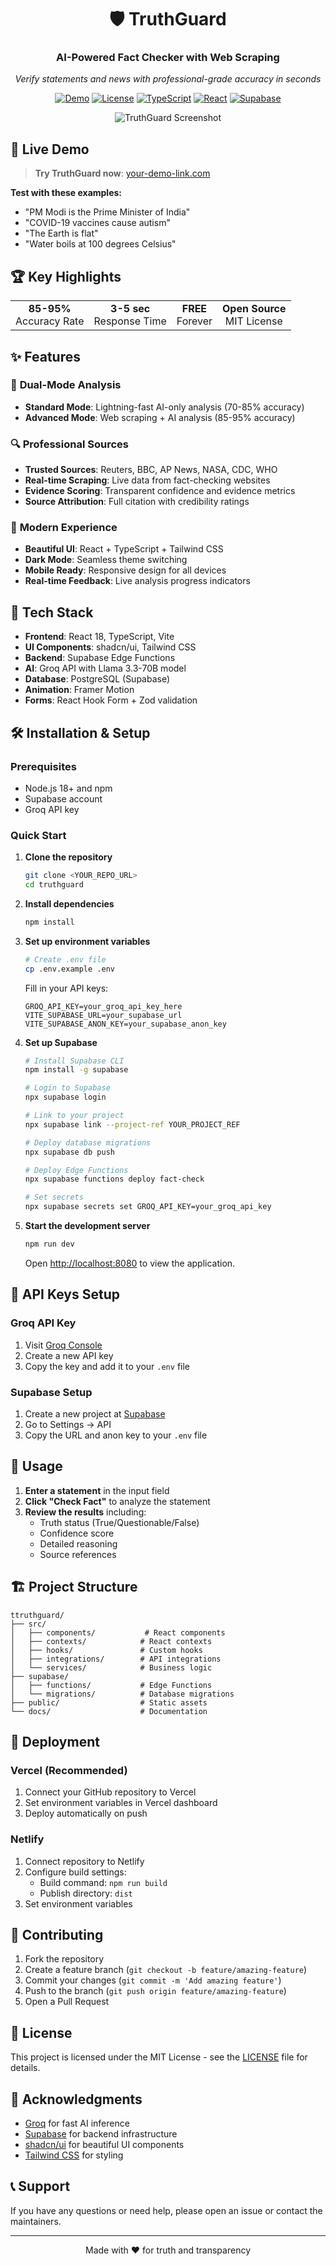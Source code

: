 <div align="center">

# 🛡️ TruthGuard

### AI-Powered Fact Checker with Web Scraping

*Verify statements and news with professional-grade accuracy in seconds*

[![Demo](https://img.shields.io/badge/🚀_Live_Demo-Available-brightgreen)](https://your-demo-link.com)
[![License](https://img.shields.io/badge/license-MIT-blue.svg)](LICENSE)
[![TypeScript](https://img.shields.io/badge/TypeScript-100%25-blue)](https://www.typescriptlang.org/)
[![React](https://img.shields.io/badge/React-18+-61DAFB)](https://reactjs.org/)
[![Supabase](https://img.shields.io/badge/Supabase-Powered-green)](https://supabase.com/)

![TruthGuard Screenshot](https://via.placeholder.com/800x400/1e293b/ffffff?text=TruthGuard+Screenshot+Here)

</div>

## 🚀 **Live Demo**

> **Try TruthGuard now**: [your-demo-link.com](https://your-demo-link.com)

**Test with these examples:**
- "PM Modi is the Prime Minister of India"
- "COVID-19 vaccines cause autism"
- "The Earth is flat"
- "Water boils at 100 degrees Celsius"

## 🏆 **Key Highlights**

<table>
<tr>
<td align="center"><strong>85-95%</strong><br/>Accuracy Rate</td>
<td align="center"><strong>3-5 sec</strong><br/>Response Time</td>
<td align="center"><strong>FREE</strong><br/>Forever</td>
<td align="center"><strong>Open Source</strong><br/>MIT License</td>
</tr>
</table>

## ✨ Features

### 🎯 **Dual-Mode Analysis**
- **Standard Mode**: Lightning-fast AI-only analysis (70-85% accuracy)
- **Advanced Mode**: Web scraping + AI analysis (85-95% accuracy)

### 🔍 **Professional Sources**
- **Trusted Sources**: Reuters, BBC, AP News, NASA, CDC, WHO
- **Real-time Scraping**: Live data from fact-checking websites
- **Evidence Scoring**: Transparent confidence and evidence metrics
- **Source Attribution**: Full citation with credibility ratings

### 🎨 **Modern Experience**
- **Beautiful UI**: React + TypeScript + Tailwind CSS
- **Dark Mode**: Seamless theme switching
- **Mobile Ready**: Responsive design for all devices
- **Real-time Feedback**: Live analysis progress indicators

## 🚀 Tech Stack

- **Frontend**: React 18, TypeScript, Vite
- **UI Components**: shadcn/ui, Tailwind CSS
- **Backend**: Supabase Edge Functions
- **AI**: Groq API with Llama 3.3-70B model
- **Database**: PostgreSQL (Supabase)
- **Animation**: Framer Motion
- **Forms**: React Hook Form + Zod validation

## 🛠️ Installation & Setup

### Prerequisites

- Node.js 18+ and npm
- Supabase account
- Groq API key

### Quick Start

1. **Clone the repository**
   ```bash
   git clone <YOUR_REPO_URL>
   cd truthguard
   ```

2. **Install dependencies**
   ```bash
   npm install
   ```

3. **Set up environment variables**
   ```bash
   # Create .env file
   cp .env.example .env
   ```
   
   Fill in your API keys:
   ```env
   GROQ_API_KEY=your_groq_api_key_here
   VITE_SUPABASE_URL=your_supabase_url
   VITE_SUPABASE_ANON_KEY=your_supabase_anon_key
   ```

4. **Set up Supabase**
   ```bash
   # Install Supabase CLI
   npm install -g supabase
   
   # Login to Supabase
   npx supabase login
   
   # Link to your project
   npx supabase link --project-ref YOUR_PROJECT_REF
   
   # Deploy database migrations
   npx supabase db push
   
   # Deploy Edge Functions
   npx supabase functions deploy fact-check
   
   # Set secrets
   npx supabase secrets set GROQ_API_KEY=your_groq_api_key
   ```

5. **Start the development server**
   ```bash
   npm run dev
   ```

   Open [http://localhost:8080](http://localhost:8080) to view the application.

## 🔧 API Keys Setup

### Groq API Key
1. Visit [Groq Console](https://console.groq.com/keys)
2. Create a new API key
3. Copy the key and add it to your `.env` file

### Supabase Setup
1. Create a new project at [Supabase](https://supabase.com)
2. Go to Settings → API
3. Copy the URL and anon key to your `.env` file

## 📱 Usage

1. **Enter a statement** in the input field
2. **Click "Check Fact"** to analyze the statement
3. **Review the results** including:
   - Truth status (True/Questionable/False)
   - Confidence score
   - Detailed reasoning
   - Source references

## 🏗️ Project Structure

```
ttruthguard/
├── src/
│   ├── components/           # React components
│   ├── contexts/            # React contexts
│   ├── hooks/               # Custom hooks
│   ├── integrations/        # API integrations
│   └── services/            # Business logic
├── supabase/
│   ├── functions/           # Edge Functions
│   └── migrations/          # Database migrations
├── public/                  # Static assets
└── docs/                    # Documentation
```

## 🚀 Deployment

### Vercel (Recommended)
1. Connect your GitHub repository to Vercel
2. Set environment variables in Vercel dashboard
3. Deploy automatically on push

### Netlify
1. Connect repository to Netlify
2. Configure build settings:
   - Build command: `npm run build`
   - Publish directory: `dist`
3. Set environment variables

## 🤝 Contributing

1. Fork the repository
2. Create a feature branch (`git checkout -b feature/amazing-feature`)
3. Commit your changes (`git commit -m 'Add amazing feature'`)
4. Push to the branch (`git push origin feature/amazing-feature`)
5. Open a Pull Request

## 📄 License

This project is licensed under the MIT License - see the [LICENSE](LICENSE) file for details.

## 🙏 Acknowledgments

- [Groq](https://groq.com/) for fast AI inference
- [Supabase](https://supabase.com/) for backend infrastructure
- [shadcn/ui](https://ui.shadcn.com/) for beautiful UI components
- [Tailwind CSS](https://tailwindcss.com/) for styling

## 📞 Support

If you have any questions or need help, please open an issue or contact the maintainers.

---

<div align="center">
  Made with ❤️ for truth and transparency
</div>
